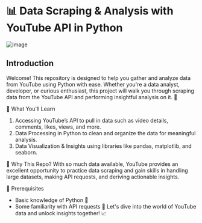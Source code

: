 # 📊 Data Scraping & Analysis with YouTube API in Python
![image](https://github.com/user-attachments/assets/6a13b2da-3727-4050-b48c-8843e6147a5b)

## Introduction
Welcome! This repository is designed to help you gather and analyze data from YouTube using Python with ease. Whether you're a data analyst, developer, or curious enthusiast, this project will walk you through scraping data from the YouTube API and performing insightful analysis on it. 🎉

📌 What You'll Learn  
1. Accessing YouTube’s API to pull in data such as video details, comments, likes, views, and more.
2. Data Processing in Python to clean and organize the data for meaningful analysis.
3. Data Visualization & Insights using libraries like pandas, matplotlib, and seaborn.
   
🌟 Why This Repo?
With so much data available, YouTube provides an excellent opportunity to practice data scraping and gain skills in handling large datasets, making API requests, and deriving actionable insights.  

🚀 Prerequisites
- Basic knowledge of Python 🐍
- Some familiarity with API requests 🔑
Let's dive into the world of YouTube data and unlock insights together! 📈
